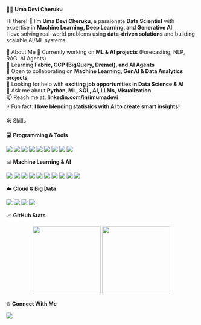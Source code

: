 👩‍💻 **Uma Devi Cheruku**  

Hi there! 👋 I’m **Uma Devi Cheruku**, a passionate **Data Scientist** with expertise in **Machine Learning, Deep Learning, and Generative AI**.  
I love solving real-world problems using **data-driven solutions** and building scalable AI/ML systems.  

🚀 About Me
🔭 Currently working on **ML & AI projects** (Forecasting, NLP, RAG, AI Agents)  
🌱 Learning **Fabric, GCP (BigQuery, Dremel), and AI Agents**  
👯 Open to collaborating on **Machine Learning, GenAI & Data Analytics projects**  
🤔 Looking for help with **exciting job opportunities in Data Science & AI**  
💬 Ask me about **Python, ML, SQL, AI, LLMs, Visualization**  
📫 Reach me at: **linkedin.com/in/imumadevi**  
⚡ Fun fact: **I love blending statistics with AI to create smart insights!**  



🛠️ Skills  

**💻 Programming & Tools**  
<p>
  <img src="https://img.shields.io/badge/Python-3776AB?style=for-the-badge&logo=python&logoColor=white"/>
  <img src="https://img.shields.io/badge/R-276DC3?style=for-the-badge&logo=r&logoColor=white"/>
  <img src="https://img.shields.io/badge/SQL-336791?style=for-the-badge&logo=postgresql&logoColor=white"/>
  <img src="https://img.shields.io/badge/PowerBI-F2C811?style=for-the-badge&logo=powerbi&logoColor=black"/>
  <img src="https://img.shields.io/badge/Tableau-E97627?style=for-the-badge&logo=tableau&logoColor=white"/>
  <img src="https://img.shields.io/badge/Excel-217346?style=for-the-badge&logo=microsoft-excel&logoColor=white"/>
  <img src="https://img.shields.io/badge/Git-F05032?style=for-the-badge&logo=git&logoColor=white"/>
  <img src="https://img.shields.io/badge/Docker-2496ED?style=for-the-badge&logo=docker&logoColor=white"/>
  <img src="https://img.shields.io/badge/Azure-0078D4?style=for-the-badge&logo=microsoft-azure&logoColor=white"/>
</p>

 📊 **Machine Learning & AI**  
<p>
  <img src="https://img.shields.io/badge/Machine%20Learning-102230?style=for-the-badge&logo=scikitlearn&logoColor=F7931E"/>
  <img src="https://img.shields.io/badge/Deep%20Learning-FF6F00?style=for-the-badge&logo=tensorflow&logoColor=white"/>
  <img src="https://img.shields.io/badge/PyTorch-EE4C2C?style=for-the-badge&logo=pytorch&logoColor=white"/>
  <img src="https://img.shields.io/badge/TensorFlow-FF6F00?style=for-the-badge&logo=tensorflow&logoColor=white"/>
  <img src="https://img.shields.io/badge/Generative%20AI-8A2BE2?style=for-the-badge&logo=openai&logoColor=white"/>
  <img src="https://img.shields.io/badge/LLMs-121212?style=for-the-badge&logo=openai&logoColor=white"/>
  <img src="https://img.shields.io/badge/LangChain-1C3C3C?style=for-the-badge&logo=chainlink&logoColor=white"/>
  <img src="https://img.shields.io/badge/RAG-228B22?style=for-the-badge&logo=knowledgebase&logoColor=white"/>
  <img src="https://img.shields.io/badge/Statistics-FFD700?style=for-the-badge&logo=statamic&logoColor=black"/>
  <img src="https://img.shields.io/badge/Data%20Visualization-FF4088?style=for-the-badge&logo=databricks&logoColor=white"/>
</p>

☁️ **Cloud & Big Data**  
<p>
  <img src="https://img.shields.io/badge/Google%20Cloud-4285F4?style=for-the-badge&logo=google-cloud&logoColor=white"/>
  <img src="https://img.shields.io/badge/BigQuery-669DF6?style=for-the-badge&logo=google-bigquery&logoColor=white"/>
  <img src="https://img.shields.io/badge/Dremel-1E90FF?style=for-the-badge&logo=google&logoColor=white"/>
  <img src="https://img.shields.io/badge/Fabric-000000?style=for-the-badge&logo=microsoft&logoColor=white"/>
</p>


📈 **GitHub Stats** 
<p align="center">
  <img src="https://github-readme-stats.vercel.app/api?username=umadevi016&show_icons=true&theme=radical" height="180"/>
  <img src="https://github-readme-stats.vercel.app/api/top-langs/?username=umadevi016&layout=compact&theme=radical" height="180"/>
</p>



🌐 **Connect With Me**
<p>
  <a href="linkedin.com/in/imumadevi" target="_blank">
    <img src="https://img.shields.io/badge/LinkedIn-0077B5?style=for-the-badge&logo=linkedin&logoColor=white"/>
  </a>
</p>

